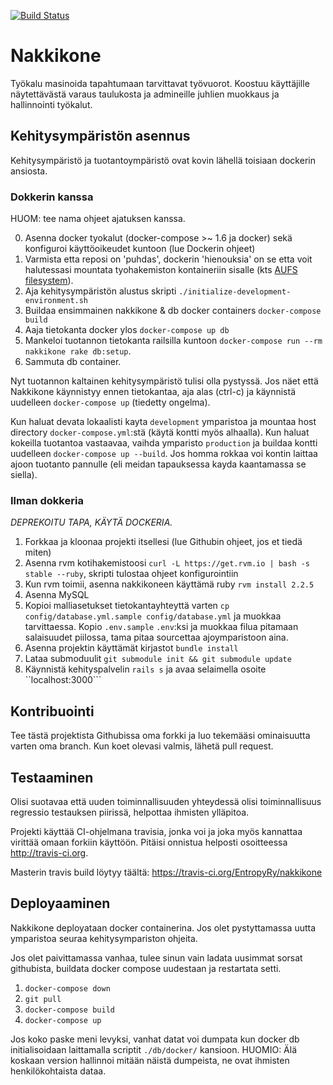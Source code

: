 [![Build Status](https://travis-ci.org/EntropyRy/nakkikone.svg)](https://travis-ci.org/EntropyRy/nakkikone)

# Nakkikone

Työkalu masinoida tapahtumaan tarvittavat työvuorot. Koostuu käyttäjille näytettävästä varaus taulukosta ja admineille juhlien muokkaus ja hallinnointi työkalut.

## Kehitysympäristön asennus

Kehitysympäristö ja tuotantoympäristö ovat kovin lähellä toisiaan dockerin ansiosta.

### Dokkerin kanssa

HUOM: tee nama ohjeet ajatuksen kanssa.

0. Asenna docker tyokalut (docker-compose >~ 1.6 ja docker) sekä konfiguroi käyttöoikeudet kuntoon (lue Dockerin ohjeet)
1. Varmista etta reposi on 'puhdas', dockerin 'hienouksia' on se etta voit halutessasi mountata tyohakemiston kontaineriin sisalle (kts [AUFS filesystem](https://docs.docker.com/engine/userguide/storagedriver/aufs-driver/)).
2. Aja kehitysympäristön alustus skripti ```./initialize-development-environment.sh```
3. Buildaa ensimmainen nakkikone & db docker containers ```docker-compose build```
4. Aaja tietokanta docker ylos ```docker-compose up db```
5. Mankeloi tuotannon tietokanta railsilla kuntoon ```docker-compose run --rm nakkikone rake db:setup```.
7. Sammuta db container.

Nyt tuotannon kaltainen kehitysympäristö tulisi olla pystyssä. Jos näet että Nakkikone käynnistyy ennen tietokantaa, aja alas (ctrl-c) ja käynnistä uudelleen ```docker-compose up``` (tiedetty ongelma).

Kun haluat devata lokaalisti kayta `development` ymparistoa ja mountaa host directory `docker-compose.yml`:stä (käytä kontti myös alhaalla). Kun haluat kokeilla tuotantoa vastaavaa, vaihda ymparisto `production` ja buildaa kontti uudelleen ```docker-compose up --build```. Jos homma rokkaa voi kontin laittaa ajoon tuotanto pannulle (eli meidan tapauksessa kayda kaantamassa se siella).

### Ilman dokkeria

*DEPREKOITU TAPA, KÄYTÄ DOCKERIA.*

1. Forkkaa ja kloonaa projekti itsellesi (lue Githubin ohjeet, jos et tiedä
   miten)
2. Asenna rvm kotihakemistoosi ```curl -L https://get.rvm.io | bash -s stable --ruby```, 
   skripti tulostaa ohjeet konfigurointiin
3. Kun rvm toimii, asenna nakkikoneen käyttämä ruby ```rvm install 2.2.5```
4. Asenna MySQL
5. Kopioi malliasetukset tietokantayhteyttä varten ```cp config/database.yml.sample config/database.yml``` ja muokkaa tarvittaessa. Kopio `.env.sample` `.env`:ksi ja muokkaa filua pitamaan salaisuudet piilossa, tama pitaa sourcettaa ajoymparistoon aina.
6. Asenna projektin käyttämät kirjastot ```bundle install```
7. Lataa submoduulit ```git submodule init && git submodule update```
8. Käynnistä kehityspalvelin ```rails s``` ja avaa selaimella osoite ``localhost:3000```

## Kontribuointi

Tee tästä projektista Githubissa oma forkki ja luo tekemääsi ominaisuutta varten oma branch. Kun koet olevasi valmis, lähetä pull request.

## Testaaminen

Olisi suotavaa että uuden toiminnallisuuden yhteydessä olisi toiminnallisuus regressio testauksen piirissä, helpottaa ihmisten ylläpitoa.

Projekti käyttää CI-ohjelmana travisia, jonka voi ja joka myös kannattaa virittää omaan forkiin käyttöön. Pitäisi onnistua helposti osoitteessa http://travis-ci.org.

Masterin travis build löytyy täältä: https://travis-ci.org/EntropyRy/nakkikone

## Deployaaminen

Nakkikone deployataan docker containerina. Jos olet pystyttamassa uutta ymparistoa seuraa kehitysympariston ohjeita.

Jos olet paivittamassa vanhaa, tulee sinun vain ladata uusimmat sorsat githubista, buildata docker compose uudestaan ja restartata setti.

1. ```docker-compose down```
2. ```git pull```
3. ```docker-compose build```
4. ```docker-compose up```

Jos koko paske meni levyksi, vanhat datat voi dumpata kun docker db initialisoidaan laittamalla scriptit ```./db/docker/``` kansioon. HUOMIO: Älä koskaan version hallinnoi mitään näistä dumpeista, ne ovat ihmisten henkilökohtaista dataa.
